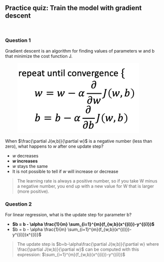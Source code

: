 ## Practice quiz: Train the model with gradient descent

<br>

### Question 1

Gradient descent is an algorithm for finding values of parameters w and b that minimize the cost function J.

<figure>
   <img src="./gradient-descent.png"  >
</figure>

When $\frac{\partial J(w,b)}{\partial w}$ is a negative number (less than zero), what happens to $w$ after one update step?

- $w$ decreases
- **$w$ increases**
- $w$ stays the same
- It is not possible to tell if $w$ will increase or decrease

> The learning rate is always a positive number, so if you take W minus a negative number, you end up with a new value for W that is larger (more positive).

### Question 2

For linear regression, what is the update step for parameter b?

- **$b = b - \alpha \frac{1}{m} \sum_{i=1}^{m}(f_{w,b}(x^{(i)})-y^{(i)})$**
- $b = b - \alpha \frac{1}{m} \sum_{i=1}^{m}(f_{w,b}(x^{(i)})-y^{(i)})x^{(i)}$

> The update step is $b=b-\alpha\frac{\partial J(w,b)}{\partial w} where \frac{\partial J(w,b)}{\partial w}$ can be computed with this expression: $\sum_{i=1}^{m}(f_{w,b}(x^{(i)})-y^{(i)})$
